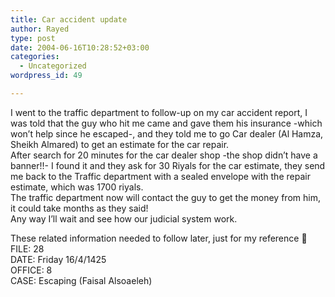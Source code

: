 ```yaml
---
title: Car accident update
author: Rayed
type: post
date: 2004-06-16T10:28:52+03:00
categories:
  - Uncategorized
wordpress_id: 49

---
```

<div style="clear:both;"></div>
<p>I went to the traffic department to follow-up on my car accident report, I was told that the guy who hit me came and gave them his insurance -which won&#8217;t help since he escaped-, and they told me to go Car dealer (Al Hamza, Sheikh Almared) to get an estimate for the car repair.<br />After search for 20 minutes for the car dealer shop -the shop didn&#8217;t have a banner!!- I found it and they ask for 30 Riyals for the car estimate, they send me back to the Traffic department with a sealed envelope with the repair estimate, which was 1700 riyals.<br />The traffic department now will contact the guy to get the money from him, it could take months as they said!<br />Any way I&#8217;ll wait and see how our judicial system work.</p>
<p>These related information needed to follow later, just for my reference 🙂<br />FILE: 28<br />DATE: Friday 16/4/1425 <br />OFFICE: 8<br />CASE: Escaping (Faisal Alsoaeleh)</p>
<div style="clear:both; padding-bottom: 0.25em;"></div>
